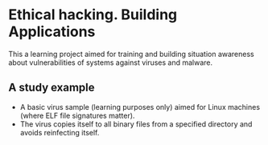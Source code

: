 # Ethical hacking. Building Applications
This a learning project aimed for training and building situation awareness about vulnerabilities of systems against viruses and malware. 

## A study example
* A basic virus sample (learning purposes only) aimed for Linux machines (where ELF file signatures matter). 
* The virus copies itself to all binary files from a specified directory and avoids reinfecting itself.
